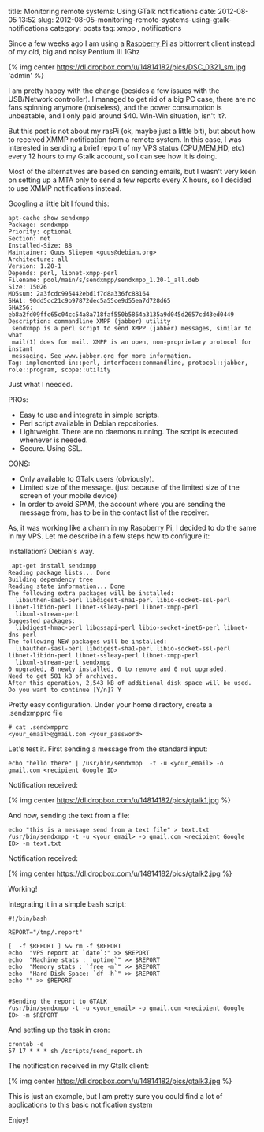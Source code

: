 title: Monitoring remote systems: Using GTalk notifications
date: 2012-08-05 13:52
slug: 2012-08-05-monitoring-remote-systems-using-gtalk-notifications
category: posts
tag: xmpp , notifications

Since a few weeks ago I am using a [Raspberry Pi](http://raspberrypi.org) as bittorrent client instead of my old, big and noisy Pentium III 1Ghz

{% img center https://dl.dropbox.com/u/14814182/pics/DSC_0321_sm.jpg 'admin' %}

I am pretty happy with the change (besides a few issues with the USB/Network controller). I managed to get rid of a big PC case, there are no fans spinning anymore (noiseless), and the power consumption is unbeatable, and I only paid around $40. Win-Win situation, isn't it?.

But this post is not about my rasPi (ok, maybe just a little bit), but about how to received XMMP notification from a remote system. In this case, I was interested in sending a brief report of my VPS status (CPU,MEM,HD, etc) every 12 hours to my Gtalk account, so I can see how it is doing.

Most of the alternatives are based on sending emails, but I wasn't very keen on setting up a MTA only to send a few reports every X hours, so I decided to use XMMP notifications instead.

Googling a little bit I found this:

```
apt-cache show sendxmpp
Package: sendxmpp
Priority: optional
Section: net
Installed-Size: 88
Maintainer: Guus Sliepen <guus@debian.org>
Architecture: all
Version: 1.20-1
Depends: perl, libnet-xmpp-perl
Filename: pool/main/s/sendxmpp/sendxmpp_1.20-1_all.deb
Size: 15026
MD5sum: 2a3fcdc995442ebd1f7d8a336fc88164
SHA1: 90dd5cc21c9b97872dec5a55ce9d55ea7d728d65
SHA256: eb8a2fd09ffc65c04cc54a8a718faf550b5864a3135a9d045d2657cd43ed0449
Description: commandline XMPP (jabber) utility
 sendxmpp is a perl script to send XMPP (jabber) messages, similar to what
 mail(1) does for mail. XMPP is an open, non-proprietary protocol for instant
 messaging. See www.jabber.org for more information.
Tag: implemented-in::perl, interface::commandline, protocol::jabber, role::program, scope::utility
```

Just what I needed.

PROs: 
- Easy to use and integrate in simple scripts.
- Perl script available in Debian repositories.
- Lightweight. There are no daemons running. The script is executed whenever is needed.
- Secure. Using SSL.

CONS:
- Only available to GTalk users (obviously).
- Limited size of the message. (just because of the limited size of the screen of your mobile device)
- In order to avoid SPAM, the account where you are sending the message from, has to be in the contact list of the receiver.

As, it was working like a charm in my Raspberry Pi, I decided to do the same in my VPS. Let me describe in a few steps how to configure it:

Installation? Debian's way.

```
 apt-get install sendxmpp
Reading package lists... Done
Building dependency tree
Reading state information... Done
The following extra packages will be installed:
  libauthen-sasl-perl libdigest-sha1-perl libio-socket-ssl-perl libnet-libidn-perl libnet-ssleay-perl libnet-xmpp-perl
  libxml-stream-perl
Suggested packages:
  libdigest-hmac-perl libgssapi-perl libio-socket-inet6-perl libnet-dns-perl
The following NEW packages will be installed:
  libauthen-sasl-perl libdigest-sha1-perl libio-socket-ssl-perl libnet-libidn-perl libnet-ssleay-perl libnet-xmpp-perl
  libxml-stream-perl sendxmpp
0 upgraded, 8 newly installed, 0 to remove and 0 not upgraded.
Need to get 581 kB of archives.
After this operation, 2,543 kB of additional disk space will be used.
Do you want to continue [Y/n]? Y
```

Pretty easy configuration. Under your home directory, create a .sendxmpprc file

```
# cat .sendxmpprc
<your_email>@gmail.com <your_password>
```


Let's test it. First sending a message from the standard input:
```
echo "hello there" | /usr/bin/sendxmpp  -t -u <your_email> -o gmail.com <recipient Google ID> 
```

Notification received:

{% img center https://dl.dropbox.com/u/14814182/pics/gtalk1.jpg %}

And now, sending the text from a file:

```
echo "this is a message send from a text file" > text.txt
/usr/bin/sendxmpp -t -u <your_email> -o gmail.com <recipient Google ID> -m text.txt
```

Notification received:

{% img center https://dl.dropbox.com/u/14814182/pics/gtalk2.jpg %}

Working!

Integrating it in a simple bash script:

```
#!/bin/bash

REPORT="/tmp/.report"

[  -f $REPORT ] && rm -f $REPORT
echo  "VPS report at `date`:" >> $REPORT
echo  "Machine stats : `uptime`" >> $REPORT
echo  "Memory stats : `free -m`" >> $REPORT
echo  "Hard Disk Space: `df -h`" >> $REPORT
echo "" >> $REPORT


#Sending the report to GTALK
/usr/bin/sendxmpp -t -u <your_email> -o gmail.com <recipient Google ID> -m $REPORT 
```


And setting up the task in cron:

```
crontab -e
57 17 * * * sh /scripts/send_report.sh
```

The notification received in my Gtalk client:

{% img center https://dl.dropbox.com/u/14814182/pics/gtalk3.jpg %}

This is just an example, but I am pretty sure you could find a lot of applications to this basic notification system

Enjoy!


